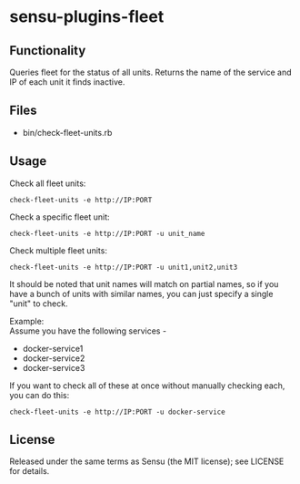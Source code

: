 sensu-plugins-fleet
===============================

Functionality
-------------------------

Queries fleet for the status of all units. Returns the name of the service
and IP of each unit it finds inactive.  

Files
---------------------
* bin/check-fleet-units.rb

Usage
---------------------

Check all fleet units:  
```
check-fleet-units -e http://IP:PORT
```

Check a specific fleet unit:  
```
check-fleet-units -e http://IP:PORT -u unit_name
```

Check multiple fleet units:  
```
check-fleet-units -e http://IP:PORT -u unit1,unit2,unit3
```
It should be noted that unit names will match on partial names, so if you have a
bunch of units with similar names, you can just specify a single "unit" to check.

Example:  
Assume you have the following services -
* docker-service1
* docker-service2
* docker-service3

If you want to check all of these at once without manually checking each, you can
do this:
```
check-fleet-units -e http://IP:PORT -u docker-service
```

License
---------------------
Released under the same terms as Sensu (the MIT license); see LICENSE
for details.
